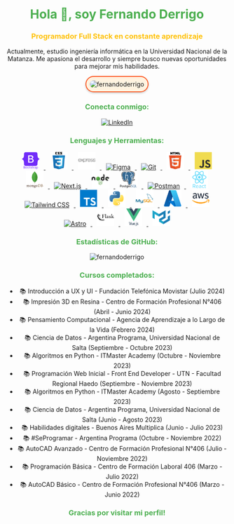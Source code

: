 <h1 align="center" style="color:#4CAF50;">Hola 👋, soy Fernando Derrigo</h1>
<h3 align="center" style="color:#FFC107;">Programador Full Stack en constante aprendizaje</h3>
<p align="center">Actualmente, estudio ingeniería informática en la Universidad Nacional de la Matanza. Me apasiona el desarrollo y siempre busco nuevas oportunidades para mejorar mis habilidades.</p>


<p align="center">
  <img src="https://komarev.com/ghpvc/?username=fernandoderrigo&label=Visitas%20al%20perfil&color=FF5722&style=plastic&labelColor=FFFFFF" alt="fernandoderrigo" style="border: 2px solid #FF5722; border-radius: 20px; padding: 8px; background-color: #FFF3E0; box-shadow: 0 2px 4px rgba(0, 0, 0, 0.2); width: 140px; height: 40px;"/>
</p>


<h3 align="center" style="color:#4CAF50;">Conecta conmigo:</h3>
<p align="center">
  <a href="https://www.linkedin.com/in/fernando-tome/" target="_blank" rel="noreferrer">
    <img src="https://raw.githubusercontent.com/rahuldkjain/github-profile-readme-generator/master/src/images/icons/Social/linked-in-alt.svg" alt="LinkedIn" height="30" width="30" style="margin: 0 10px;" />
  </a>
</p>

<h3 align="center" style="color:#4CAF50;">Lenguajes y Herramientas:</h3>
<p align="center">
  <a href="https://getbootstrap.com" target="_blank" rel="noreferrer">
    <img src="https://raw.githubusercontent.com/devicons/devicon/master/icons/bootstrap/bootstrap-plain-wordmark.svg" alt="Bootstrap" width="40" height="40" style="margin: 0 10px;"/>
  </a>
  <a href="https://www.w3schools.com/css/" target="_blank" rel="noreferrer">
    <img src="https://raw.githubusercontent.com/devicons/devicon/master/icons/css3/css3-original-wordmark.svg" alt="CSS3" width="40" height="40" style="margin: 0 10px;"/>
  </a>
  <a href="https://expressjs.com" target="_blank" rel="noreferrer">
    <img src="https://raw.githubusercontent.com/devicons/devicon/master/icons/express/express-original-wordmark.svg" alt="Express.js" width="40" height="40" style="margin: 0 10px;"/>
  </a>
  <a href="https://www.figma.com/" target="_blank" rel="noreferrer">
    <img src="https://www.vectorlogo.zone/logos/figma/figma-icon.svg" alt="Figma" width="40" height="40" style="margin: 0 10px;"/>
  </a>
  <a href="https://git-scm.com/" target="_blank" rel="noreferrer">
    <img src="https://www.vectorlogo.zone/logos/git-scm/git-scm-icon.svg" alt="Git" width="40" height="40" style="margin: 0 10px;"/>
  </a>
  <a href="https://www.w3.org/html/" target="_blank" rel="noreferrer">
    <img src="https://raw.githubusercontent.com/devicons/devicon/master/icons/html5/html5-original-wordmark.svg" alt="HTML5" width="40" height="40" style="margin: 0 10px;"/>
  </a>
  <a href="https://developer.mozilla.org/en-US/docs/Web/JavaScript" target="_blank" rel="noreferrer">
    <img src="https://raw.githubusercontent.com/devicons/devicon/master/icons/javascript/javascript-original.svg" alt="JavaScript" width="40" height="40" style="margin: 0 10px;"/>
  </a>
  <a href="https://www.mongodb.com/" target="_blank" rel="noreferrer">
    <img src="https://raw.githubusercontent.com/devicons/devicon/master/icons/mongodb/mongodb-original-wordmark.svg" alt="MongoDB" width="40" height="40" style="margin: 0 10px;"/>
  </a>
  <a href="https://nextjs.org/" target="_blank" rel="noreferrer">
    <img src="https://cdn.worldvectorlogo.com/logos/nextjs-2.svg" alt="Next.js" width="40" height="40" style="margin: 0 10px;"/>
  </a>
  <a href="https://nodejs.org" target="_blank" rel="noreferrer">
    <img src="https://raw.githubusercontent.com/devicons/devicon/master/icons/nodejs/nodejs-original-wordmark.svg" alt="Node.js" width="40" height="40" style="margin: 0 10px;"/>
  </a>
  <a href="https://www.postgresql.org" target="_blank" rel="noreferrer">
    <img src="https://raw.githubusercontent.com/devicons/devicon/master/icons/postgresql/postgresql-original-wordmark.svg" alt="PostgreSQL" width="40" height="40" style="margin: 0 10px;"/>
  </a>
  <a href="https://postman.com" target="_blank" rel="noreferrer">
    <img src="https://www.vectorlogo.zone/logos/getpostman/getpostman-icon.svg" alt="Postman" width="40" height="40" style="margin: 0 10px;"/>
  </a>
  <a href="https://reactjs.org/" target="_blank" rel="noreferrer">
    <img src="https://raw.githubusercontent.com/devicons/devicon/master/icons/react/react-original-wordmark.svg" alt="React" width="40" height="40" style="margin: 0 10px;"/>
  </a>
  <a href="https://tailwindcss.com/" target="_blank" rel="noreferrer">
    <img src="https://www.vectorlogo.zone/logos/tailwindcss/tailwindcss-icon.svg" alt="Tailwind CSS" width="40" height="40" style="margin: 0 10px;"/>
  </a>
  <a href="https://www.typescriptlang.org/" target="_blank" rel="noreferrer">
    <img src="https://raw.githubusercontent.com/devicons/devicon/master/icons/typescript/typescript-original.svg" alt="TypeScript" width="40" height="40" style="margin: 0 10px;"/>
  </a>
  <a href="https://www.python.org/" target="_blank" rel="noreferrer">
    <img src="https://raw.githubusercontent.com/devicons/devicon/master/icons/python/python-original.svg" alt="Python" width="40" height="40" style="margin: 0 10px;"/>
  </a>
  <a href="https://www.mysql.com/" target="_blank" rel="noreferrer">
    <img src="https://raw.githubusercontent.com/devicons/devicon/master/icons/mysql/mysql-original-wordmark.svg" alt="MySQL" width="40" height="40" style="margin: 0 10px;"/>
  </a>
  <a href="https://azure.microsoft.com/" target="_blank" rel="noreferrer">
    <img src="https://raw.githubusercontent.com/devicons/devicon/master/icons/azure/azure-original.svg" alt="Azure" width="40" height="40" style="margin: 0 10px;"/>
  </a>
  <a href="https://aws.amazon.com/" target="_blank" rel="noreferrer">
    <img src="https://raw.githubusercontent.com/devicons/devicon/master/icons/amazonwebservices/amazonwebservices-original-wordmark.svg" alt="AWS" width="40" height="40" style="margin: 0 10px;"/>
  </a>
  <a href="https://astro.build/" target="_blank" rel="noreferrer">
    <img src="https://astro.build/assets/press/astro-icon-light.png" alt="Astro" width="40" height="40" style="margin: 0 10px;"/>
  </a>
  <a href="https://flask.palletsprojects.com/" target="_blank" rel="noreferrer">
    <img src="https://raw.githubusercontent.com/devicons/devicon/master/icons/flask/flask-original-wordmark.svg" alt="Flask" width="40" height="40" style="margin: 0 10px;"/>
  </a>
  <a href="https://vuejs.org/" target="_blank" rel="noreferrer">
    <img src="https://raw.githubusercontent.com/devicons/devicon/master/icons/vuejs/vuejs-original-wordmark.svg" alt="Vue.js" width="40" height="40" style="margin: 0 10px;"/>
  </a>
  <a href="https://mui.com/" target="_blank" rel="noreferrer">
    <img src="https://raw.githubusercontent.com/devicons/devicon/master/icons/materialui/materialui-original.svg" alt="MUI" width="40" height="40" style="margin: 0 10px;"/>
  </a>
</p>

<h3 align="center" style="color:#4CAF50;">Estadísticas de GitHub:</h3>
<p align="center">
  <img src="https://github-readme-stats.vercel.app/api?username=fernandoderrigo&show_icons=true&locale=en" alt="fernandoderrigo" style="margin: 0 10px;"/>
</p>


<h3 align="center" style="color:#4CAF50;">Cursos completados:</h3>
<ul align="center">
  <li>📚 Introducción a UX y UI - Fundación Telefónica Movistar (Julio 2024)</li>
  <li>📚 Impresión 3D en Resina - Centro de Formación Profesional N°406 (Abril - Junio 2024)</li>
  <li>📚 Pensamiento Computacional - Agencia de Aprendizaje a lo Largo de la Vida (Febrero 2024)</li>
  <li>📚 Ciencia de Datos - Argentina Programa, Universidad Nacional de Salta (Septiembre - Octubre 2023)</li>
  <li>📚 Algoritmos en Python - ITMaster Academy (Octubre - Noviembre 2023)</li>
  <li>📚 Programación Web Inicial - Front End Developer - UTN - Facultad Regional Haedo (Septiembre - Noviembre 2023)</li>
  <li>📚 Algoritmos en Python - ITMaster Academy (Agosto - Septiembre 2023)</li>
  <li>📚 Ciencia de Datos - Argentina Programa, Universidad Nacional de Salta (Junio - Agosto 2023)</li>
  <li>📚 Habilidades digitales - Buenos Aires Multiplica (Junio - Julio 2023)</li>
  <li>📚 #SeProgramar - Argentina Programa (Octubre - Noviembre 2022)</li>
  <li>📚 AutoCAD Avanzado - Centro de Formación Profesional N°406 (Julio - Noviembre 2022)</li>
  <li>📚 Programación Básica - Centro de Formación Laboral 406 (Marzo - Julio 2022)</li>
  <li>📚 AutoCAD Básico - Centro de Formación Profesional N°406 (Marzo - Junio 2022)</li>
</ul>

<h3 align="center" style="color:#4CAF50;">Gracias por visitar mi perfil!</h3>
